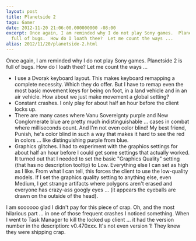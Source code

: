 ```yaml
---
layout: post
title: Planetside 2
tags: Gamer
date: 2012-11-20 21:06:00.000000000 -08:00
excerpt: Once again, I am reminded why I do not play Sony games.  Planetside 2 is
  full of bugs.  How do I loath thee?  Let me count the ways ...
alias: 2012/11/20/planetside-2.html
---
```


Once again, I am reminded why I do not play Sony games.  Planetside 2 is full of bugs.  How do I loath thee?  Let me count the ways ...

* I use a Dvorak keyboard layout.  This makes keyboard remapping a complete necessity.  Which they do offer.  But I have to remap even the most basic movement keys for being on foot, in a land vehicle and in an air vehicle.  How about we just make movement a global setting?
* Constant crashes.  I only play for about half an hour before the client locks up.
* There are many cases where Vanu Sovereignty purple and New Conglomerate blue are pretty much indistinguishable ... cases in combat where milliseconds count.  And I'm not even color blind!  My best friend, Punish, he's color blind in such a way that makes it hard to see the red in colors ... like distinguishing purple from blue.
* Graphics glitches.  I had to experiment with the graphics settings for about half an hour before I could get some settings that actually worked.  It turned out that I needed to set the basic "Graphics Quality" setting (that has no description tooltip) to Low.  Everything else I can set as high as I like.  From what I can tell, this forces the client to use the low-quality models.  If I set the graphics quality setting to anything else, even Medium, I get strange artifacts where polygons aren't erased and everyone has crazy-ass googly eyes ... (it appears the eyeballs are drawn on the outside of the head).

I am soooooo glad I didn't pay for this piece of crap.  Oh, and the most hilarious part ... in one of those frequent crashes I noticed something.  When I went to Task Manager to kill the locked up client ... it had the version number in the description: v0.470xxx.  It's not even version 1!  They knew they were shipping crap.

